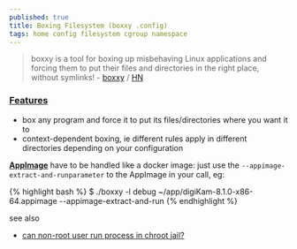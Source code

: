 ```yaml
---
published: true
title: Boxing Filesystem (boxxy .config)
tags: home config filesystem cgroup namespace
---
```

> boxxy is a tool for boxing up misbehaving Linux applications and forcing them to put their files and directories in the right place, without symlinks! - [boxxy](https://github.com/queer/boxxy#boxxy) / [HN](https://news.ycombinator.com/item?id=34730520)

### [Features](https://github.com/queer/boxxy#features)
- box any program and force it to put its files/directories where you want it to
- context-dependent boxing, ie different rules apply in different directories depending on your configuration

[**AppImage**](https://github.com/queer/boxxy/issues/142) have to be handled like a docker image:
just use the `--appimage-extract-and-runparameter` to the AppImage in your call, eg:

{% highlight bash %}
$ ./boxxy -l debug ~/app/digiKam-8.1.0-x86-64.appimage --appimage-extract-and-run
{% endhighlight %}


see also
- [can non-root user run process in chroot jail?](https://serverfault.com/questions/135599/ubuntu-can-non-root-user-run-process-in-chroot-jail/811509#811509)
